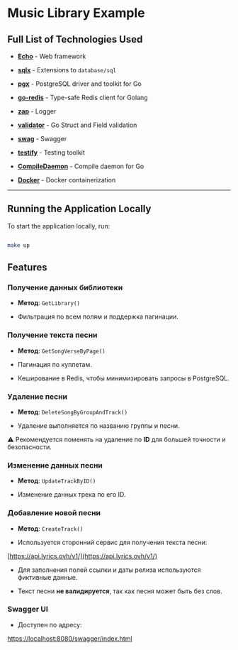 
# Music Library Example

  

## Full List of Technologies Used

- **[Echo](https://echo.labstack.com/)** - Web framework

- **[sqlx](https://github.com/jmoiron/sqlx)** - Extensions to `database/sql`

- **[pgx](https://github.com/jackc/pgx)** - PostgreSQL driver and toolkit for Go

- **[go-redis](https://github.com/redis/go-redis)** - Type-safe Redis client for Golang

- **[zap](https://github.com/uber-go/zap)** - Logger

- **[validator](https://github.com/go-playground/validator)** - Go Struct and Field validation

- **[swag](https://github.com/swaggo/swag)** - Swagger

- **[testify](https://github.com/stretchr/testify)** - Testing toolkit

- **[CompileDaemon](https://github.com/githubnemo/CompileDaemon)** - Compile daemon for Go

- **[Docker](https://www.docker.com/)** - Docker containerization

  

---

  

## Running the Application Locally

To start the application locally, run:

```bash

make up

```

  

## Features

  

### Получение данных библиотеки

- **Метод**: `GetLibrary()`

- Фильтрация по всем полям и поддержка пагинации.

  

### Получение текста песни

- **Метод**: `GetSongVerseByPage()`

- Пагинация по куплетам.

- Кеширование в Redis, чтобы минимизировать запросы в PostgreSQL.

  

### Удаление песни

- **Метод**: `DeleteSongByGroupAndTrack()`

- Удаление выполняется по названию группы и песни.

⚠️ Рекомендуется поменять на удаление по **ID** для большей точности и безопасности.

  

### Изменение данных песни

- **Метод**: `UpdateTrackByID()`

- Изменение данных трека по его ID.

  

### Добавление новой песни

- **Метод**: `CreateTrack()`

- Используется сторонний сервис для получения текста песни:

[https://api.lyrics.ovh/v1/](https://api.lyrics.ovh/v1/)

- Для заполнения полей ссылки и даты релиза используются фиктивные данные.

- Текст песни **не валидируется**, так как песня может быть без слов.

  

### Swagger UI

- Доступен по адресу:

[https://localhost:8080/swagger/index.html](https://localhost:8080/swagger/index.html)